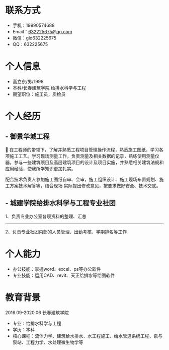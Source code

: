 
# 联系方式

- 手机：19990574688
- Email：632225675@qq.com
- 微信：gld632225675
- QQ：632225675

# 个人信息

 - 高立东/男/1998 
 - 本科/长春建筑学院 给排水科学与工程 
 - 期望职位：施工员，质检员

# 个人经历
## - 御景华城工程
  在工程师的带领下，了解并熟悉工程项目管理操作流程，熟悉施工图纸，学习各项施工工艺。学习现场测量工作，负责测量及相关数据的记录，熟练使用测量仪器，参与一些建筑项目及高层建筑项目的设计及项目实施，并熟悉相关建筑法规和应用经验，使我所学知识更加扎实。
  
  配合技术负责人参加施⼯图纸⾃审、会审，施⼯组织设计、施⼯现场布置规划、施⼯⽅案技术解答等，结合现场 实际提出修改意见，按要求做好安全、技术交底。
## - 城建学院给排水科学与工程专业社团              
1、负责专业办公室各项资料的整理、汇总
<hr>
2、负责专业社团内部的人员管理、出勤考核、学期排名等工作

# 个人能力
- 办公技能：掌握word、excel、ps等办公软件
- 专业技能：运用CAD、revit、天正给排水等绘图软件

 # 教育背景
 2016.09-2020.06 长春建筑学院			
- 专业：给排水科学与工程	
- 学历：本科
- 核心课程：流体力学、建筑给水排水、水工程施工、给水管道系统工程、泵与泵站、工程力学、水处理微生物学等
    
